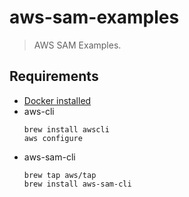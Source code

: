 # aws-sam-examples
> AWS SAM Examples.


## Requirements
* [Docker installed](https://www.docker.com/community-edition)
* aws-cli  
    ```
    brew install awscli
    aws configure
    ```
* aws-sam-cli  
    ```
    brew tap aws/tap
    brew install aws-sam-cli
    ```
